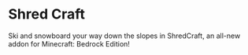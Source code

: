 # Shred Craft
Ski and snowboard your way down the slopes in ShredCraft, an all-new addon for Minecraft: Bedrock Edition!
